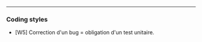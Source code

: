 -------------------------------

### Coding styles

- [W5] Correction d'un bug = obligation d'un test unitaire.